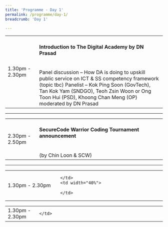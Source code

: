 ```yaml
---
title: 'Programme - Day 1'
permalink: /programme/day-1/
breadcrumb: 'Day 1'

---
```


<table>
  <tr>
    <td width="20%">1.30pm - 2.30pm</td>
    <td width="80%">
    <h4>Introduction to The Digital Academy by DN Prasad</h4> <br>
Panel discussion – How DA is doing to upskill public service on ICT & SS competency framework (topic tbc)
Panelist – Kok Ping Soon (GovTech), Tan Kok Yam (SNDGO), Teoh Zsin Woon or Ong Toon Hui (PSD), Khoong Chan Meng (OP)
moderated by DN Prasad
    </td>
  </tr>
</table>

<hr>

<table>
  <tr>
    <td width="20%">2.30pm - 2.50pm</td>
    <td width="80%">
      <h4>SecureCode Warrior Coding Tournament announcement</h4> <br>
      (by Chin Loon & SCW)
    </td>
  </tr>
</table>

<hr>

<table>
  <tr>
    <td width="20%">1.30pm - 2.30pm</td>
    <td width="40%">
    
    </td>
    <td width="40%">
    
    </td>
  </tr>
</table>

<table>
  <tr>
    <td width="20%">1.30pm - 2.30pm</td>
    <td width="80%">
    
    </td>
  </tr>
</table>
